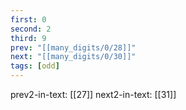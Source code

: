 ```yaml
---
first: 0
second: 2
third: 9
prev: "[[many_digits/0/28]]"
next: "[[many_digits/0/30]]"
tags: [odd]
---
```

prev2-in-text: [[27]]
next2-in-text: [[31]]
